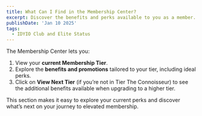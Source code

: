 ```yaml
---
title: What Can I Find in the Membership Center?
excerpt: Discover the benefits and perks available to you as a member.
publishDate: 'Jan 10 2025'
tags:
  - IDYIO Club and Elite Status
---
```


The Membership Center lets you:

1. View your **current Membership Tier**.
2. Explore the **benefits and promotions** tailored to your tier, including ideal perks.
3. Click on **View Next Tier** (if you’re not in Tier The Connoisseur) to see the additional benefits available when upgrading to a higher tier.

This section makes it easy to explore your current perks and discover what’s next on your journey to elevated membership.
